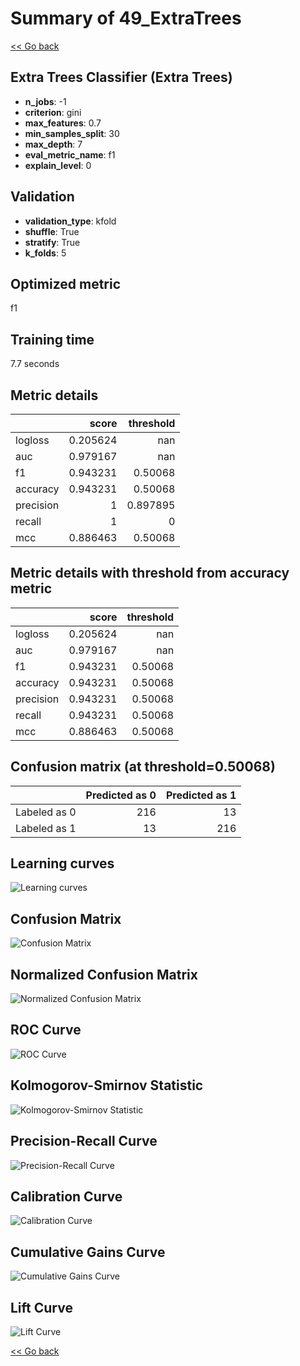 # Summary of 49_ExtraTrees

[<< Go back](../README.md)


## Extra Trees Classifier (Extra Trees)
- **n_jobs**: -1
- **criterion**: gini
- **max_features**: 0.7
- **min_samples_split**: 30
- **max_depth**: 7
- **eval_metric_name**: f1
- **explain_level**: 0

## Validation
 - **validation_type**: kfold
 - **shuffle**: True
 - **stratify**: True
 - **k_folds**: 5

## Optimized metric
f1

## Training time

7.7 seconds

## Metric details
|           |    score |   threshold |
|:----------|---------:|------------:|
| logloss   | 0.205624 |  nan        |
| auc       | 0.979167 |  nan        |
| f1        | 0.943231 |    0.50068  |
| accuracy  | 0.943231 |    0.50068  |
| precision | 1        |    0.897895 |
| recall    | 1        |    0        |
| mcc       | 0.886463 |    0.50068  |


## Metric details with threshold from accuracy metric
|           |    score |   threshold |
|:----------|---------:|------------:|
| logloss   | 0.205624 |   nan       |
| auc       | 0.979167 |   nan       |
| f1        | 0.943231 |     0.50068 |
| accuracy  | 0.943231 |     0.50068 |
| precision | 0.943231 |     0.50068 |
| recall    | 0.943231 |     0.50068 |
| mcc       | 0.886463 |     0.50068 |


## Confusion matrix (at threshold=0.50068)
|              |   Predicted as 0 |   Predicted as 1 |
|:-------------|-----------------:|-----------------:|
| Labeled as 0 |              216 |               13 |
| Labeled as 1 |               13 |              216 |

## Learning curves
![Learning curves](learning_curves.png)
## Confusion Matrix

![Confusion Matrix](confusion_matrix.png)


## Normalized Confusion Matrix

![Normalized Confusion Matrix](confusion_matrix_normalized.png)


## ROC Curve

![ROC Curve](roc_curve.png)


## Kolmogorov-Smirnov Statistic

![Kolmogorov-Smirnov Statistic](ks_statistic.png)


## Precision-Recall Curve

![Precision-Recall Curve](precision_recall_curve.png)


## Calibration Curve

![Calibration Curve](calibration_curve_curve.png)


## Cumulative Gains Curve

![Cumulative Gains Curve](cumulative_gains_curve.png)


## Lift Curve

![Lift Curve](lift_curve.png)



[<< Go back](../README.md)

